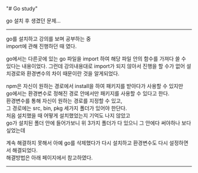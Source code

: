 "# Go study"

go 설치 후 생겼던 문제...

---

go를 설치하고 강의를 보며 공부하는 중  
import에 관해 진행하던 때 였다.

go에서는 다른곳에 있는 go 파일을 import 하여 해당 파일 안의 함수를 가져다 쓸 수 있다는 내용이었다.
그런데 강의내용대로 import가 되지 않아서 진행을 할 수가 없어 설치경로와 환경변수의 차이 때문이란 것을 알게되었다.

npm은 자신이 원하는 경로에서 install을 하여 패키지를 받아다가 사용할 수 있지만  
go에서는 환경변수로 정해진 경로 안에서만 패키지를 사용할 수 있다고 한다.  
환경변수를 통해 자신이 원하는 경로를 지정할 수 있고,  
그 경로에는 src, bin, pkg 세가지 폴더가 있어야 한단다.  
처음 설치했을 때 어떻게 설치했었는지 기억도 나지 않았고  
go가 설치된 폴더 안에 들어가보니 위 3가지 폴더가 다 있으니 그 안에다 써야하나 보다 싶었는데

계속 해결하지 못해서 아예 go를 삭제했다가 다시 설치하고 환경변수도 다시 설정하면서 해결되었다.  
해결방법은 아래 페이지에서 참고하였다.

---
